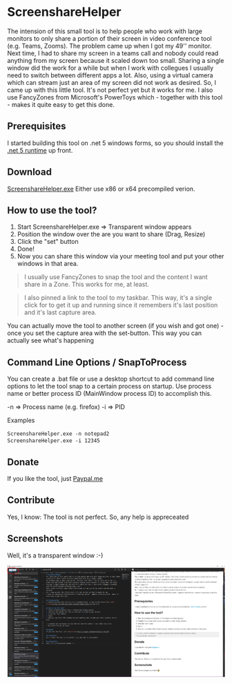 # ScreenshareHelper
The intension of this small tool is to help people who work with large monitors to only share a portion of their screen in video conference tool (e.g. Teams, Zooms).
The problem came up when I got my 49'' monitor. Next time, I had to share my screen in a teams call and nobody could read anything from my screen because it scaled down too small.
Sharing a single window did the work for a while but when I work with collegues I usually need to switch between different apps a lot.
Also, using a virtual camera which can stream just an area of my screen did not work as desired.
So, I came up with this little tool. It's not perfect yet but it works for me.
I also use FancyZones from Microsoft's PowerToys which - together with this tool - makes it quite easy to get this done.

## Prerequisites
I started building this tool on .net 5 windows forms, so you should install the [.net 5 runtime](https://dotnet.microsoft.com/download/dotnet/5.0) up front.

## Download

[ScreenshareHelper.exe](https://github.com/michiproep/ScreenshareHelper/tree/master/bin)
Either use x86 or x64 precompiled verion.

## How to use the tool?
1. Start ScreenshareHelper.exe => Transparent window appears
2. Position the window over the are you want to share (Drag, Resize)
3. Click the "set" button
4. Done!
5. Now you can share this window via your meeting tool and put your other windows in that area.

> I usually use FancyZones to snap the tool and the content I want share in a Zone.
> This works for me, at least.

>I also pinned a link to the tool to my taskbar. This way, it's a single click for to get it up and running since it remembers it's last position and it's last capture area.

You can actually move the tool to another screen (if you wish and got one) - once you set the capture area with the set-button. This way you can actually see what's happening 

## Command Line Options / SnapToProcess
You can create a .bat file or use a desktop shortcut to add command line options to let the tool snap to a certain process on startup.
Use process name or better process ID (MainWindow process ID) to accomplish this.

-n => Process name (e.g. firefox)
-i => PID

Examples
```
ScreenshareHelper.exe -n notepad2
ScreenshareHelper.exe -i 12345
```
## Donate
If you like the tool, just [Paypal.me](https://paypal.me/mlproe?locale.x=de_DE)

## Contribute
Yes, I know: The tool is not perfect. So, any help is appreceated

## Screenshots
Well, it's a transparent window :-)

![picture 1](doc/images/83c92506bc6e1ba56337b0daabd84b3b98f0cc2f6c8e278105221f8662cce864.png)  
